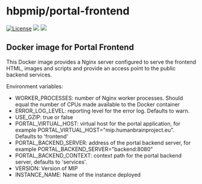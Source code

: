 # hbpmip/portal-frontend

[![License](https://img.shields.io/badge/license-AGPL--3.0-blue.svg)](https://www.gnu.org/licenses/agpl-3.0.html) [![](https://images.microbadger.com/badges/version/hbpmip/portal-frontend.svg)](https://hub.docker.com/r/hbpmip/portal-frontend/tags 'hbpmip/portal-frontend image tags') [![](https://images.microbadger.com/badges/image/hbpmip/portal-frontend.svg)](https://microbadger.com/#/images/hbpmip/portal-frontend 'hbpmip/portal-frontend on microbadger')

## Docker image for Portal Frontend

This Docker image provides a Nginx server configured to serve the frontend HTML, images and scripts
and provide an access point to the public backend services.

Environment variables:

- WORKER_PROCESSES: number of Nginx worker processes. Should equal the number of CPUs made available to the Docker container
- ERROR_LOG_LEVEL: reporting level for the error log. Defaults to warn.
- USE_GZIP: true or false
- PORTAL_VIRTUAL_HOST: virtual host for the portal application, for example PORTAL_VIRTUAL_HOST="mip.humanbrainproject.eu". Defaults to 'frontend'
- PORTAL_BACKEND_SERVER: address of the portal backend server, for example PORTAL_BACKEND_SERVER="backend:8080"
- PORTAL_BACKEND_CONTEXT: context path for the portal backend server, defaults to 'services'.
- VERSION: Version of MIP
- INSTANCE_NAME: Name of the instance deployed
